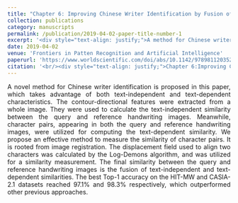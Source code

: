 ```yaml
---
title: "Chapter 6: Improving Chinese Writer Identification by Fusion of Text-dependent and Text-independent Methods"
collection: publications
category: manuscripts
permalink: /publication/2019-04-02-paper-title-number-1
excerpt: '<div style="text-align: justify;">A method for Chinese writer identification uses text - independent and text - dependent features. It fuses two similarities. Experiments show it outperforms previous methods with high Top - 1 accuracy.</div>'
date: 2019-04-02
venue: 'Frontiers in Patten Recognition and Artificial Intelligence'
paperurl: 'https://www.worldscientific.com/doi/abs/10.1142/9789811203527_0006'
citation: '<br/><div style="text-align: justify;">Chapter 6:Improving Chinese Writer Identification by Fusion of Text-dependent and Text-independent Methods, Y.-J. Xiong, L. Liu, Patrick S. P. Wang and Y. Lu*, Frontiers in Patten Recognition and Artificial Intelligence, Series on Language Processing, Pattern Recognition, and Intelligent Systems, 2019, 5 (6): 97-112</div>'
---
```


<div style="text-align: justify;">A novel method for Chinese writer identification is proposed in this paper, which takes advantage of both text-independent and text-dependent characteristics. The contour-directional features were extracted from a whole image. They were used to calculate the text-independent similarity between the query and reference handwriting images. Meanwhile, character pairs, appearing in both the query and reference handwriting images, were utilized for computing the text-dependent similarity. We propose an effective method to measure the similarity of character pairs. It is rooted from image registration. The displacement field used to align two characters was calculated by the Log-Demons algorithm, and was utilized for a similarity measurement. The final similarity between the query and reference handwriting images is the fusion of text-independent and text-dependent similarities. The best Top-1 accuracy on the HIT-MW and CASIA-2.1 datasets reached 97.1% and 98.3% respectively, which outperformed other previous approaches.</div>

<br/>
